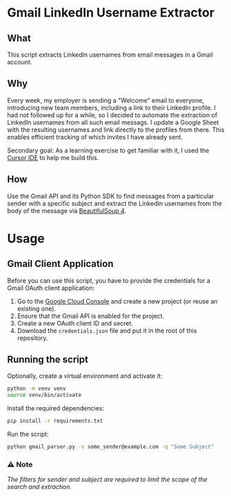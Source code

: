 # Gmail LinkedIn Username Extractor

## What
This script extracts LinkedIn usernames from email messages in a Gmail account.

## Why

Every week, my employer is sending a "Welcome" email to everyone, introducing new team members, including a link to their LinkedIn profile. I had not followed up for a while, so I decided to automate the extraction of LinkedIn usernames from all such email messags. I update a Google Sheet with the resulting usernames and link directly to the profiles from there. This enables efficient tracking of which invites I have already sent.

Secondary goal: As a learning exercise to get familiar with it, I used the [Cursor IDE](https://www.cursor.com/) to help me build this.

## How

Use the Gmail API and its Python SDK to find messages from a particular sender with a specific subject and extract the LinkedIn usernames from the body of the message via [BeautifulSoup 4](https://pypi.org/project/beautifulsoup4/).

# Usage

## Gmail Client Application

Before you can use this script, you have to provide the credentials for a Gmail OAuth client application:

1. Go to the [Google Cloud Console](https://console.cloud.google.com/) and create a new project (or reuse an existing one).
2. Ensure that the Gmail API is enabled for the project.
3. Create a new OAuth client ID and secret.
4. Download the `credentials.json` file and put it in the root of this repository.

## Running the script

Optionally, create a virtual environment and activate it:
```bash
python -m venv venv
source venv/bin/activate
```

Install the required dependencies:
```bash
pip install -r requirements.txt
```

Run the script:
```bash
python gmail_parser.py -s some_sender@example.com -q "Some Subject"
```

### ⚠️ Note

_The filters for sender and subject are required to limit the scope of the search and extraction._
